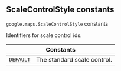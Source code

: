 
<devsite-heading text=" ScaleControlStyle constants" for="ScaleControlStyle" level="h2" link="" toc="" back-to-top=""><h2 id="ScaleControlStyle" is-upgraded="">ScaleControlStyle constants</h2></devsite-heading>
<p>
<code translate="no" dir="ltr"><span itemprop="path">google.maps</span>.<span itemprop="name">ScaleControlStyle</span></code>
constants
</p>
<p>Identifiers for scale control ids.</p>
<div class="devsite-table-wrapper"><table class="constants responsive" summary="ScaleControlStyle constants">
<thead>
<tr><th colspan="2">Constants</th>
</tr></thead>
<tbody>
<tr id="ScaleControlStyle.DEFAULT">
<td itemprop="property"><code translate="no" dir="ltr"><a class="secret-link" href="#ScaleControlStyle.DEFAULT"><span>DEFAULT</span></a></code></td>
<td>The standard scale control.</td>
</tr>
</tbody>
</table></div>
<script src="replace_links.js"></script>

